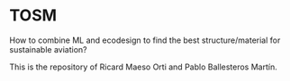# TOSM

How to combine ML and ecodesign to find the best structure/material for sustainable aviation?

This is the repository of Ricard Maeso Orti and Pablo Ballesteros Martín.


